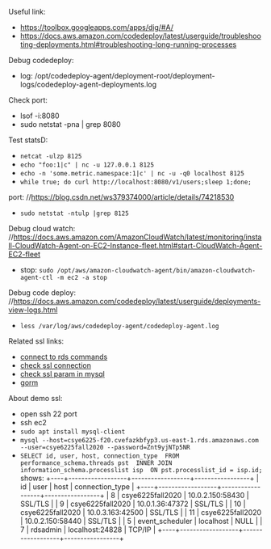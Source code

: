 Useful link:
- https://toolbox.googleapps.com/apps/dig/#A/
- https://docs.aws.amazon.com/codedeploy/latest/userguide/troubleshooting-deployments.html#troubleshooting-long-running-processes

Debug codedeploy:
- log: /opt/codedeploy-agent/deployment-root/deployment-logs/codedeploy-agent-deployments.log

Check port:
- lsof -i:8080
- sudo netstat -pna | grep 8080

Test statsD:
- `netcat -ulzp 8125`
- `echo "foo:1|c" | nc -u 127.0.0.1 8125`
- `echo -n 'some.metric.namespace:1|c' | nc -u -q0 localhost 8125`
- `while true; do curl http://localhost:8080/v1/users;sleep 1;done;`

port:
//https://blog.csdn.net/ws379374000/article/details/74218530
- `sudo netstat -ntulp |grep 8125`

Debug cloud watch:
//https://docs.aws.amazon.com/AmazonCloudWatch/latest/monitoring/install-CloudWatch-Agent-on-EC2-Instance-fleet.html#start-CloudWatch-Agent-EC2-fleet
- stop: `sudo /opt/aws/amazon-cloudwatch-agent/bin/amazon-cloudwatch-agent-ctl -m ec2 -a stop`

Debug code deploy:
//https://docs.aws.amazon.com/codedeploy/latest/userguide/deployments-view-logs.html
- `less /var/log/aws/codedeploy-agent/codedeploy-agent.log`

Related ssl links:
- [connect to rds commands](https://docs.aws.amazon.com/AmazonRDS/latest/UserGuide/USER_ConnectToInstance.html)
- [check ssl connection](https://docs.aws.amazon.com/AmazonRDS/latest/UserGuide/ssl-certificate-rotation-mysql.html#ssl-certificate-rotation-mysql.determining-server)
- [check ssl param in mysql](https://dev.mysql.com/doc/refman/8.0/en/performance-schema-quick-start.html)
- [gorm](https://gorm.io/docs/sql_builder.html)

About demo ssl:
- open ssh 22 port
- ssh ec2
- `sudo apt install mysql-client`
- `mysql --host=csye6225-f20.cvefazkbfyp3.us-east-1.rds.amazonaws.com --user=csye6225fall2020 --password=Znt9yjNTp5NR`
- `SELECT id, user, host, connection_type  FROM performance_schema.threads pst  INNER JOIN information_schema.processlist isp  ON pst.processlist_id = isp.id;`
shows:
+----+------------------+------------------+-----------------+
| id | user             | host             | connection_type |
+----+------------------+------------------+-----------------+
|  8 | csye6225fall2020 | 10.0.2.150:58430 | SSL/TLS         |
|  9 | csye6225fall2020 | 10.0.1.36:47372  | SSL/TLS         |
| 10 | csye6225fall2020 | 10.0.3.163:42500 | SSL/TLS         |
| 11 | csye6225fall2020 | 10.0.2.150:58440 | SSL/TLS         |
|  5 | event_scheduler  | localhost        | NULL            |
|  7 | rdsadmin         | localhost:24828  | TCP/IP          |
+----+------------------+------------------+-----------------+
